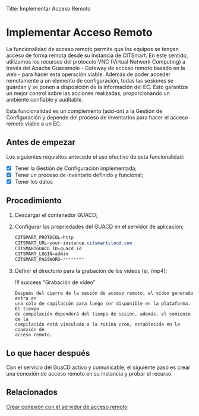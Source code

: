 Title: Implementar Acceso Remoto

# Implementar Acceso Remoto

La funcionalidad de acceso remoto permite que los equipos se tengan acceso de forma remota desde su instancia de CITSmart. En este sentido, utilizamos los recursos del protocolo VNC (Virtual Network Computing) a través del Apache Guacamole - Gateway de acceso remoto basado en la web - para hacer esta operación viable. Además de poder acceder remotamente a un elemento de configuración, todas las sesiones se guardan y se ponen a disposición de la información del EC. Esto garantiza un mejor control sobre las acciones realizadas, proporcionando un ambiente confiable y auditable.

Esta funcionalidad es un complemento (add-on) a la Gestión de Configuración y depende del proceso de inventarios para hacer el acceso remoto viable a un EC.


## Antes de empezar

Los siguientes requisitos antecede el uso efectivo de esta funcionalidad:

* [x] Tener la Gestión de Configuración implementada;
* [x] Tener un proceso de inventario definido y funcional;
* [x] Tener los datos 

## Procedimiento

1. Descargar el contenedor GUACD;
2. Configurar las propriedades del GUACD en el servidor de aplicación;

    ```java
    CITSMART_PROTOCOL=http
    CITSMART_URL=your-instance.citsmartcloud.com
    CITSMARTGUACD_ID=guacd_id
    CITSMART_LOGIN=admin
    CITSMART_PASSWORD=********
    ```
	
3. Definir el directorio para la grabación de los vídeos (ej. /mp4);
    
    !!! success "Grabación de vídeo"
        
	   Después del cierre de la sesión de acceso remoto, el vídeo generado entra en 
	   una cola de copilación para luego ser disponible en la plataforma. El tiempo 
	   de compilación dependerá del tiempo de sesión, además, el comienzo de la 
	   compilación está vinculado a la rutina cron, establecida en la conexión de 
	   acceso remoto.
    
## Lo que hacer después

Con el servicio del GuaCD activo y comunicable, el siguiente paso es crear una conexión de acceso remoto en su instancia y probar el recurso.

## Relacionados

[Crear conexión con el servidor de acceso remoto][1]

[1]:/es-es/citsmart-platform-8/processes/configuration/configuration/configure-remote-access.html
